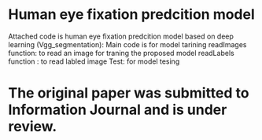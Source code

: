 # Human eye fixation predcition model 
Attached code is human eye fixation predcition model based on deep learning
(Vgg_segmentation): Main code is for model tarining
readImages function: to read an image for traning the proposed model
readLabels function : to read labled image 
Test: for model tesing 

# The original paper was submitted to Information Journal and is under review.
